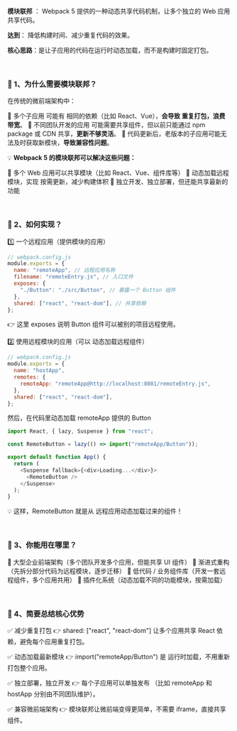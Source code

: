 **模块联邦** ： Webpack 5 提供的一种动态共享代码机制，让多个独立的 Web 应用共享代码。

**达到**： 降低构建时间、减少重复代码的效果。

**核心思路**：是让子应用的代码在运行时动态加载，而不是构建时固定打包。

<br/>


### 🚀 1、为什么需要模块联邦？

在传统的微前端架构中：

📌 多个子应用 可能有 相同的依赖（比如 React、Vue），**会导致 重复打包，浪费带宽**。
📌 不同团队开发的应用 可能需要共享组件，但以前只能通过 npm package 或 CDN 共享，**更新不够灵活**。
📌 代码更新后，老版本的子应用可能无法及时获取新模块，**导致兼容性问题**。

💡 **Webpack 5 的模块联邦可以解决这些问题：**

📌 多个 Web 应用可以共享模块（比如 React、Vue、组件库等）
📌 动态加载远程模块，实现 按需更新，减少构建体积
📌 独立开发、独立部署，但还能共享最新的功能

<br/>


### 🚀  2、如何实现？

1️⃣ 一个远程应用（提供模块的应用）

```javascript
// webpack.config.js
module.exports = {
  name: "remoteApp", // 远程应用名称
  filename: "remoteEntry.js", // 入口文件
  exposes: {
    "./Button": "./src/Button", // 暴露一个 Button 组件
  },
  shared: ["react", "react-dom"], // 共享依赖
};
```
👉 这里 exposes 说明 Button 组件可以被别的项目远程使用。

2️⃣ 使用远程模块的应用（可以 动态加载远程组件）

```javascript
// webpack.config.js
module.exports = {
  name: "hostApp", 
  remotes: {
    remoteApp: "remoteApp@http://localhost:8081/remoteEntry.js",
  },
  shared: ["react", "react-dom"],
};
```
然后，在代码里动态加载 remoteApp 提供的 Button

```javascript
import React, { lazy, Suspense } from "react";

const RemoteButton = lazy(() => import("remoteApp/Button"));

export default function App() {
  return (
    <Suspense fallback={<div>Loading...</div>}>
      <RemoteButton />
    </Suspense>
  );
}
```
💡 这样，RemoteButton 就是从 远程应用动态加载过来的组件！

<br/>

### 🚀 3、你能用在哪里？
📌  大型企业前端架构（多个团队开发多个应用，但能共享 UI 组件）
📌 渐进式重构（先拆分部分代码为远程模块，逐步迁移）
📌 低代码 / 业务组件库（开发一套远程组件，多个应用共用）
📌 插件化系统（动态加载不同的功能模块，按需加载）

<br/>

### 🎯 4、简要总结核心优势

✅ 减少重复打包
👉 shared: ["react", "react-dom"] 让多个应用共享 React 依赖，避免每个应用重复打包。

✅ 动态加载最新模块
👉 import("remoteApp/Button") 是 运行时加载，不用重新打包整个应用。

✅ 独立部署，独立开发
👉 每个子应用可以单独发布 （比如 remoteApp 和 hostApp 分别由不同团队维护）。

✅ 兼容微前端架构
👉 模块联邦让微前端变得更简单，不需要 iframe，直接共享组件。

<br/>
